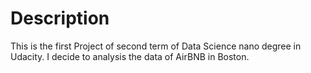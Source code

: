 # Description
This is the first Project of second term of Data Science nano degree in Udacity.
I decide to analysis the data of AirBNB in Boston.

